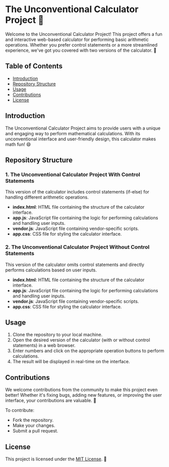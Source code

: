 # The Unconventional Calculator Project 🧮

Welcome to the Unconventional Calculator Project! This project offers a fun and interactive web-based calculator for performing basic arithmetic operations. Whether you prefer control statements or a more streamlined experience, we've got you covered with two versions of the calculator. 🎉

## Table of Contents
- [Introduction](#introduction)
- [Repository Structure](#repository-structure)
- [Usage](#usage)
- [Contributions](#contributions)
- [License](#license)

## Introduction

The Unconventional Calculator Project aims to provide users with a unique and engaging way to perform mathematical calculations. With its unconventional interface and user-friendly design, this calculator makes math fun! 😄

## Repository Structure

### 1. The Unconventional Calculator Project With Control Statements

This version of the calculator includes control statements (if-else) for handling different arithmetic operations.

- **index.html**: HTML file containing the structure of the calculator interface.
- **app.js**: JavaScript file containing the logic for performing calculations and handling user inputs.
- **vendor.js**: JavaScript file containing vendor-specific scripts.
- **app.css**: CSS file for styling the calculator interface.

### 2. The Unconventional Calculator Project Without Control Statements

This version of the calculator omits control statements and directly performs calculations based on user inputs.

- **index.html**: HTML file containing the structure of the calculator interface.
- **app.js**: JavaScript file containing the logic for performing calculations and handling user inputs.
- **vendor.js**: JavaScript file containing vendor-specific scripts.
- **app.css**: CSS file for styling the calculator interface.

## Usage

1. Clone the repository to your local machine.
2. Open the desired version of the calculator (with or without control statements) in a web browser.
3. Enter numbers and click on the appropriate operation buttons to perform calculations.
4. The result will be displayed in real-time on the interface.

## Contributions

We welcome contributions from the community to make this project even better! Whether it's fixing bugs, adding new features, or improving the user interface, your contributions are valuable. 🙌

To contribute:
- Fork the repository.
- Make your changes.
- Submit a pull request.

## License

This project is licensed under the [MIT License](LICENSE). 📝
